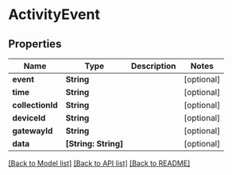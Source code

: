 # ActivityEvent

## Properties
Name | Type | Description | Notes
------------ | ------------- | ------------- | -------------
**event** | **String** |  | [optional] 
**time** | **String** |  | [optional] 
**collectionId** | **String** |  | [optional] 
**deviceId** | **String** |  | [optional] 
**gatewayId** | **String** |  | [optional] 
**data** | **[String: String]** |  | [optional] 

[[Back to Model list]](../README.md#documentation-for-models) [[Back to API list]](../README.md#documentation-for-api-endpoints) [[Back to README]](../README.md)


